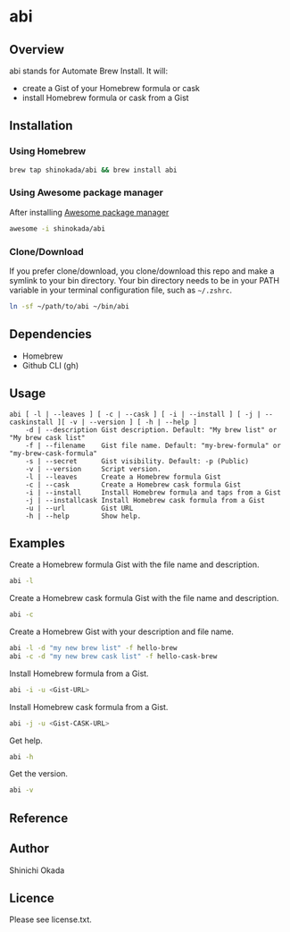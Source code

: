 # abi

## Overview

abi stands for Automate Brew Install. It will:

- create a Gist of your Homebrew formula or cask
- install Homebrew formula or cask from a Gist

## Installation

### Using Homebrew

```sh
brew tap shinokada/abi && brew install abi
```

### Using Awesome package manager

After installing [Awesome package manager](https://github.com/shinokada/awesome)

```sh
awesome -i shinokada/abi
```

### Clone/Download

If you prefer clone/download, you clone/download this repo and make a symlink to your bin directory. Your bin directory needs to be in your PATH variable in your terminal configuration file, such as `~/.zshrc`.

```sh
ln -sf ~/path/to/abi ~/bin/abi
```

## Dependencies

- Homebrew
- Github CLI (gh)

## Usage

```
abi [ -l | --leaves ] [ -c | --cask ] [ -i | --install ] [ -j | --caskinstall ][ -v | --version ] [ -h | --help ]
    -d | --description Gist description. Default: "My brew list" or "My brew cask list"
    -f | --filename    Gist file name. Default: "my-brew-formula" or "my-brew-cask-formula"
    -s | --secret      Gist visibility. Default: -p (Public)
    -v | --version     Script version.
    -l | --leaves      Create a Homebrew formula Gist
    -c | --cask        Create a Homebrew cask formula Gist
    -i | --install     Install Homebrew formula and taps from a Gist
    -j | --installcask Install Homebrew cask formula from a Gist
    -u | --url         Gist URL
    -h | --help        Show help.
```

## Examples

Create a Homebrew formula Gist with the file name and description.

```sh
abi -l
```

Create a Homebrew cask formula Gist with the file name and description.

```sh
abi -c
```

Create a Homebrew Gist with your description and file name.

```sh
abi -l -d "my new brew list" -f hello-brew
abi -c -d "my new brew cask list" -f hello-cask-brew
```

Install Homebrew formula from a Gist.

```sh
abi -i -u <Gist-URL>
```

Install Homebrew cask formula from a Gist.

```sh
abi -j -u <Gist-CASK-URL>
```

Get help.

```sh
abi -h
```

Get the version.

```sh
abi -v
```

## Reference

## Author

Shinichi Okada

## Licence

Please see license.txt.
